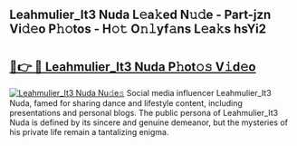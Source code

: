 ## Leahmulier_It3 Nuda L𝚎a𝚔ed N𝚞𝚍e - Part-jzn Vi𝚍𝚎o P𝚑𝚘tos - H𝚘𝚝 O𝚗𝚕yf𝚊ns L𝚎a𝚔s hsYi2

# <h2><a href="http://kf18g0.oniu.top/?m=Leahmulier_It3+Nuda">🔗👉 🔴 Leahmulier_It3 Nuda P𝚑ot𝚘𝚜 V𝚒d𝚎o</a></h2>

[![Leahmulier_It3 Nuda Nu𝚍e𝚜](https://i.imgur.com/0qMVB7G.gif)](http://kf18g0.oniu.top/?m=Leahmulier_It3+Nuda)
Social media influencer Leahmulier_It3 Nuda, famed for sharing dance and lifestyle content, including presentations and personal blogs. The public persona of Leahmulier_It3 Nuda is defined by its sincere and genuine demeanor, but the mysteries of his private life remain a tantalizing enigma.  
